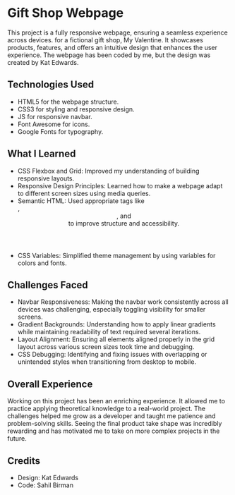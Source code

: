 # Gift Shop Webpage

This project is a fully responsive webpage, ensuring a seamless experience across devices. for a fictional gift shop, My Valentine. It showcases products, features, and offers an intuitive design that enhances the user experience. The webpage has been coded by me, but the design was created by Kat Edwards.

## Technologies Used

- HTML5 for the webpage structure.
- CSS3 for styling and responsive design.
- JS for responsive navbar.
- Font Awesome for icons.
- Google Fonts for typography.

## What I Learned

- CSS Flexbox and Grid: Improved my understanding of building responsive layouts.
- Responsive Design Principles: Learned how to make a webpage adapt to different screen sizes using media queries.
- Semantic HTML: Used appropriate tags like <section>, <header>, and <footer> to improve structure and accessibility.
- CSS Variables: Simplified theme management by using variables for colors and fonts.

## Challenges Faced

- Navbar Responsiveness: Making the navbar work consistently across all devices was challenging, especially toggling visibility for smaller screens.
- Gradient Backgrounds: Understanding how to apply linear gradients while maintaining readability of text required several iterations.
- Layout Alignment: Ensuring all elements aligned properly in the grid layout across various screen sizes took time and debugging.
- CSS Debugging: Identifying and fixing issues with overlapping or unintended styles when transitioning from desktop to mobile.

## Overall Experience

Working on this project has been an enriching experience. It allowed me to practice applying theoretical knowledge to a real-world project. The challenges helped me grow as a developer and taught me patience and problem-solving skills. Seeing the final product take shape was incredibly rewarding and has motivated me to take on more complex projects in the future.

## Credits

- Design: Kat Edwards
- Code: Sahil Birman
